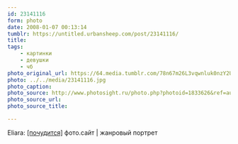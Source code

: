 ```yaml
---
id: 23141116
form: photo
date: 2008-01-07 00:13:14
tumblr: https://untitled.urbansheep.com/post/23141116/
title:
tags:
    - картинки
    - девушки
    - чб
photo_original_url: https://64.media.tumblr.com/78n67m26L3vqwnluk0nzY2Uj_1280.jpg
photo: ../../media/23141116.jpg
photo_caption:
photo_source: http://www.photosight.ru/photo.php?photoid=1833626&ref=author
photo_source_url:
photo_source_title:

---
```


<p>Eliara: <a href="http://www.photosight.ru/photo.php?photoid=1833626&amp;ref=author">[почудится]</a> фото.сайт | жанровый портрет</p>
